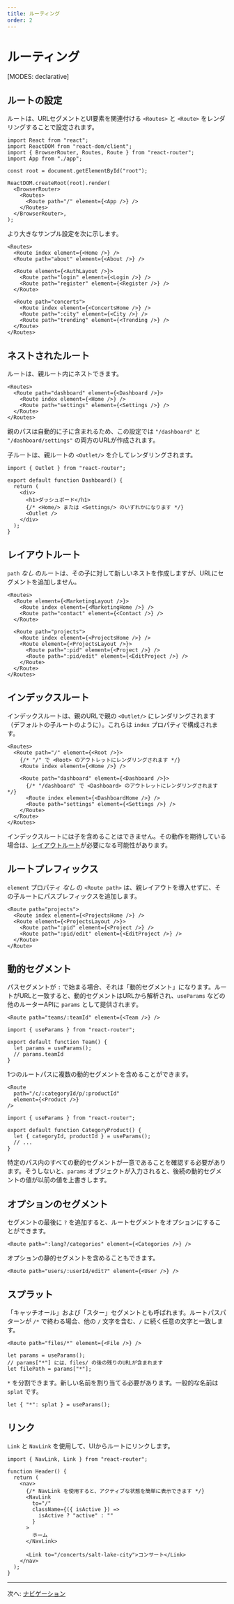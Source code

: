 ```yaml
---
title: ルーティング
order: 2
---
```


# ルーティング

[MODES: declarative]

## ルートの設定

ルートは、URLセグメントとUI要素を関連付ける `<Routes>` と `<Route>` をレンダリングすることで設定されます。

```tsx
import React from "react";
import ReactDOM from "react-dom/client";
import { BrowserRouter, Routes, Route } from "react-router";
import App from "./app";

const root = document.getElementById("root");

ReactDOM.createRoot(root).render(
  <BrowserRouter>
    <Routes>
      <Route path="/" element={<App />} />
    </Routes>
  </BrowserRouter>,
);
```

より大きなサンプル設定を次に示します。

```tsx
<Routes>
  <Route index element={<Home />} />
  <Route path="about" element={<About />} />

  <Route element={<AuthLayout />}>
    <Route path="login" element={<Login />} />
    <Route path="register" element={<Register />} />
  </Route>

  <Route path="concerts">
    <Route index element={<ConcertsHome />} />
    <Route path=":city" element={<City />} />
    <Route path="trending" element={<Trending />} />
  </Route>
</Routes>
```

## ネストされたルート

ルートは、親ルート内にネストできます。

```tsx
<Routes>
  <Route path="dashboard" element={<Dashboard />}>
    <Route index element={<Home />} />
    <Route path="settings" element={<Settings />} />
  </Route>
</Routes>
```

親のパスは自動的に子に含まれるため、この設定では `"/dashboard"` と `"/dashboard/settings"` の両方のURLが作成されます。

子ルートは、親ルートの `<Outlet/>` を介してレンダリングされます。

```tsx filename=app/dashboard.tsx
import { Outlet } from "react-router";

export default function Dashboard() {
  return (
    <div>
      <h1>ダッシュボード</h1>
      {/* <Home/> または <Settings/> のいずれかになります */}
      <Outlet />
    </div>
  );
}
```

## レイアウトルート

`path` _なし_ のルートは、その子に対して新しいネストを作成しますが、URLにセグメントを追加しません。

```tsx lines=[2,9]
<Routes>
  <Route element={<MarketingLayout />}>
    <Route index element={<MarketingHome />} />
    <Route path="contact" element={<Contact />} />
  </Route>

  <Route path="projects">
    <Route index element={<ProjectsHome />} />
    <Route element={<ProjectsLayout />}>
      <Route path=":pid" element={<Project />} />
      <Route path=":pid/edit" element={<EditProject />} />
    </Route>
  </Route>
</Routes>
```

## インデックスルート

インデックスルートは、親のURLで親の `<Outlet/>` にレンダリングされます（デフォルトの子ルートのように）。これらは `index` プロパティで構成されます。

```tsx lines=[4,8]
<Routes>
  <Route path="/" element={<Root />}>
    {/* "/" で <Root> のアウトレットにレンダリングされます */}
    <Route index element={<Home />} />

    <Route path="dashboard" element={<Dashboard />}>
      {/* "/dashboard" で <Dashboard> のアウトレットにレンダリングされます */}
      <Route index element={<DashboardHome />} />
      <Route path="settings" element={<Settings />} />
    </Route>
  </Route>
</Routes>
```

インデックスルートには子を含めることはできません。その動作を期待している場合は、[レイアウトルート](#レイアウトルート)が必要になる可能性があります。

## ルートプレフィックス

`element` プロパティ _なし_ の `<Route path>` は、親レイアウトを導入せずに、その子ルートにパスプレフィックスを追加します。

```tsx filename=app/routes.ts lines=[1]
<Route path="projects">
  <Route index element={<ProjectsHome />} />
  <Route element={<ProjectsLayout />}>
    <Route path=":pid" element={<Project />} />
    <Route path=":pid/edit" element={<EditProject />} />
  </Route>
</Route>
```

## 動的セグメント

パスセグメントが `:` で始まる場合、それは「動的セグメント」になります。ルートがURLと一致すると、動的セグメントはURLから解析され、`useParams` などの他のルーターAPIに `params` として提供されます。

```tsx
<Route path="teams/:teamId" element={<Team />} />
```

```tsx filename=app/team.tsx
import { useParams } from "react-router";

export default function Team() {
  let params = useParams();
  // params.teamId
}
```

1つのルートパスに複数の動的セグメントを含めることができます。

```tsx
<Route
  path="/c/:categoryId/p/:productId"
  element={<Product />}
/>
```

```tsx filename=app/category-product.tsx
import { useParams } from "react-router";

export default function CategoryProduct() {
  let { categoryId, productId } = useParams();
  // ...
}
```

特定のパス内のすべての動的セグメントが一意であることを確認する必要があります。そうしないと、`params` オブジェクトが入力されると、後続の動的セグメントの値が以前の値を上書きします。

## オプションのセグメント

セグメントの最後に `?` を追加すると、ルートセグメントをオプションにすることができます。

```tsx
<Route path=":lang?/categories" element={<Categories />} />
```

オプションの静的セグメントを含めることもできます。

```tsx
<Route path="users/:userId/edit?" element={<User />} />
```

## スプラット

「キャッチオール」および「スター」セグメントとも呼ばれます。ルートパスパターンが `/*` で終わる場合、他の `/` 文字を含む、`/` に続く任意の文字と一致します。

```tsx
<Route path="files/*" element={<File />} />
```

```tsx
let params = useParams();
// params["*"] には、files/ の後の残りのURLが含まれます
let filePath = params["*"];
```

`*` を分割できます。新しい名前を割り当てる必要があります。一般的な名前は `splat` です。

```tsx
let { "*": splat } = useParams();
```

## リンク

`Link` と `NavLink` を使用して、UIからルートにリンクします。

```tsx
import { NavLink, Link } from "react-router";

function Header() {
  return (
    <nav>
      {/* NavLink を使用すると、アクティブな状態を簡単に表示できます */}
      <NavLink
        to="/"
        className={({ isActive }) =>
          isActive ? "active" : ""
        }
      >
        ホーム
      </NavLink>

      <Link to="/concerts/salt-lake-city">コンサート</Link>
    </nav>
  );
}
```

---

次へ: [ナビゲーション](./navigating)